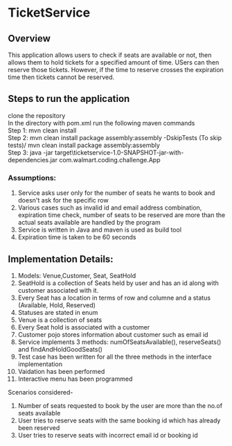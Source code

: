 # TicketService

## Overview
This application allows users to check if seats are available or not, then allows them to hold tickets for a specified amount of time. USers can then reserve those tickets. However, if the time to reserve crosses the expiration time then tickets cannot be reserved.

## Steps to run the application
clone the repository<br>
In the directory with pom.xml run the following maven commands<br>
Step 1: mvn clean install<br>
Step 2: mvn clean install package assembly:assembly -DskipTests (To skip tests)/ mvn clean install package assembly:assembly<br>
Step 3: java -jar target\ticketservice-1.0-SNAPSHOT-jar-with-dependencies.jar com.walmart.coding.challenge.App

### Assumptions:
1. Service asks user only for the number of seats he wants to book and doesn't ask for the specific row<br>
2. Various cases such as invalid id and email address combination, expiration time check, number of seats to be reserved are more than the actual seats available are handled by the program<br>
3. Service is written in Java and maven is used as build tool<br>
4. Expiration time is taken to be 60 seconds

## Implementation Details:
1. Models: Venue,Customer, Seat, SeatHold
2. SeatHold is a collection of Seats held by user and has an id along with customer associated with it.
3. Every Seat has a location in terms of row and columne and a status (Available, Hold, Reserved)
4. Statuses are stated in enum
5. Venue is a collection of seats
6. Every Seat hold is associated with a customer
7. Customer pojo stores information about customer such as email id
8. Service implements 3 methods: numOfSeatsAvailable(), reserveSeats() and findAndHoldGoodSeats()
9. Test case has been written for all the three methods in the interface implementation
9. Vaidation has been performed
20. Interactive menu has been programmed 

Scenarios considered-<br>
1. Number of seats requested to book by the user are more than the no.of seats available 
2. User tries to reserve seats with the same booking id which has already been reserved
3. User tries to reserve seats with incorrect email id or booking id
